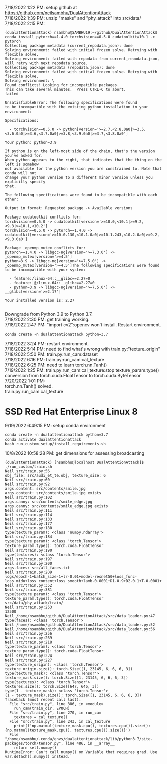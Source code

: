 7/18/2022 1:22 PM: setup github at https://github.com/neilsambhu/DualAttentionAttack  
7/18/2022 1:39 PM: unzip "masks" and "phy_attack" into src/data/  
7/18/2022 2:15 PM: 
```
(dualattentionattack) nsambhu@SAMBHU19:~/github/DualAttentionAttack$ conda install pytorch==1.4.0 torchvision==0.5.0 cudatoolkit=10.1 -c pytorch
Collecting package metadata (current_repodata.json): done
Solving environment: failed with initial frozen solve. Retrying with flexible solve.
Solving environment: failed with repodata from current_repodata.json, will retry with next repodata source.
Collecting package metadata (repodata.json): done
Solving environment: failed with initial frozen solve. Retrying with flexible solve.
Solving environment: \ 
Found conflicts! Looking for incompatible packages.
This can take several minutes.  Press CTRL-C to abort.
failed                                                                          

UnsatisfiableError: The following specifications were found
to be incompatible with the existing python installation in your environment:

Specifications:

  - torchvision==0.5.0 -> python[version='>=2.7,<2.8.0a0|>=3.5,<3.6.0a0|>=3.6,<3.7.0a0|>=3.8,<3.9.0a0|>=3.7,<3.8.0a0']

Your python: python=3.9

If python is on the left-most side of the chain, that's the version you've asked for.
When python appears to the right, that indicates that the thing on the left is somehow
not available for the python version you are constrained to. Note that conda will not
change your python version to a different minor version unless you explicitly specify
that.

The following specifications were found to be incompatible with each other:

Output in format: Requested package -> Available versions

Package cudatoolkit conflicts for:
torchvision==0.5.0 -> cudatoolkit[version='>=10.0,<10.1|>=9.2,<9.3|>=10.1,<10.2']
torchvision==0.5.0 -> pytorch==1.4.0 -> cudatoolkit[version='>=10.0.130,<10.1.0a0|>=10.1.243,<10.2.0a0|>=9.2,<9.3.0a0']

Package _openmp_mutex conflicts for:
pytorch==1.4.0 -> libgcc-ng[version='>=7.3.0'] -> _openmp_mutex[version='>=4.5']
python=3.9 -> libgcc-ng[version='>=7.5.0'] -> _openmp_mutex[version='>=4.5']The following specifications were found to be incompatible with your system:

  - feature:/linux-64::__glibc==2.27=0
  - feature:|@/linux-64::__glibc==2.27=0
  - python=3.9 -> libgcc-ng[version='>=7.5.0'] -> __glibc[version='>=2.17']

Your installed version is: 2.27


```
Downgrade from Python 3.9 to Python 3.7.  
7/18/2022 2:30 PM: get training working.  
7/18/2022 2:47 PM: "import cv2":opencv won't install. Restart environment.
```
conda create -n dualattentionattack python=3.7
```
7/18/2022 3:24 PM: restart environment.  
7/18/2022 5:14 PM: need to find what's wrong with train.py:"texture_origin"  
7/18/2022 5:50 PM: train.py:run_cam:dataset  
7/18/2022 6:16 PM: train.py:run_cam:cal_texture  
7/18/2022 6:25 PM: need to learn torch.nn.Tanh()  
7/19/2022 1:25 PM: train.py:run_cam:cal_texture:stop texture_param.type() conversion 
from torch.cuda.FloatTensor to torch.cuda.ByteTensor  
7/20/2022 1:01 PM:  
torch.nn.Tanh() solved.  
train.py:run_cam:cal_texture  
# SSD Red Hat Enterprise Linux 8
9/19/2022 6:49:15 PM: setup conda environment
```
conda create -n dualattentionattack python=3.7
conda activate dualattentionattack
bash run_custom_setup/install_requirements.sh
```
10/8/2022 10:58:28 PM: get dimensions for assessing broadcasting
```
(dualattentionattack) [nsambhu@localhost DualAttentionAttack]$ ./run_custom/train.sh
Neil src/train.py:56
obj_file: src/audi_et_te.obj, texture_size: 6
Neil src/train.py:60
Neil src/train.py:92
args.content: src/contents/smile.jpg
args.content: src/contents/smile.jpg exists
Neil src/train.py:102
args.canny: src/contents/smile_edge.jpg
args.canny: src/contents/smile_edge.jpg exists
Neil src/train.py:111
Neil src/train.py:114
Neil src/train.py:133
Neil src/train.py:177
Neil src/train.py:180
type(texture_param): <class 'numpy.ndarray'>
Neil src/train.py:184
type(texture_param): <class 'torch.Tensor'>
texture_param.type(): torch.cuda.FloatTensor
Neil src/train.py:190
type(textures): <class 'torch.Tensor'>
Neil src/train.py:197
Neil src/train.py:200
args.faces: src/all_faces.txt
Neil src/train.py:209
logs/epoch-1+batch_size-1+lr-0.01+model-resnet50+loss_func-loss_midu+loss_content+loss_smooth+lamb-0.0001+D1-0.9+D2-0.1+T-0.0001+
Neil src/train.py:352
Neil src/train.py:381
type(texture_param): <class 'torch.Tensor'>
texture_param.type(): torch.cuda.FloatTensor
src/data/phy_attack/train/
Neil src/train.py:253
12500
Neil /home/nsambhu/github/DualAttentionAttack/src/data_loader.py:47
type(faces): <class 'torch.Tensor'>
Neil /home/nsambhu/github/DualAttentionAttack/src/data_loader.py:52
Neil /home/nsambhu/github/DualAttentionAttack/src/data_loader.py:56
Neil src/train.py:256
Neil src/train.py:269
Neil src/train.py:218
type(texture_param): <class 'torch.Tensor'>
texture_param.type(): torch.cuda.FloatTensor
Neil src/train.py:224
Neil src/train.py:227
type(texture_origin): <class 'torch.Tensor'>
texture_origin.size(): torch.Size([1, 23145, 6, 6, 6, 3])
type(texture_mask): <class 'torch.Tensor'>
texture_mask.size(): torch.Size([1, 23145, 6, 6, 6, 3])
type(textures): <class 'torch.Tensor'>
textures.size(): torch.Size([647, 646, 3])
type(1 - texture_mask): <class 'torch.Tensor'>
(1 - texture_mask).size(): torch.Size([1, 23145, 6, 6, 6, 3])
Traceback (most recent call last):
  File "src/train.py", line 386, in <module>
    run_cam(train_dir, EPOCH)
  File "src/train.py", line 270, in run_cam
    textures = cal_texture()
  File "src/train.py", line 243, in cal_texture
    print(f'np.matmul(texture_mask.cpu(), textures.cpu()).size(): {np.matmul(texture_mask.cpu(), textures.cpu()).size()}')
  File "/home/nsambhu/.conda/envs/dualattentionattack/lib/python3.7/site-packages/torch/tensor.py", line 486, in __array__
    return self.numpy()
RuntimeError: Can't call numpy() on Variable that requires grad. Use var.detach().numpy() instead.
```
